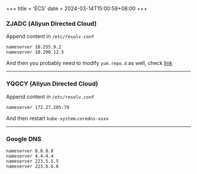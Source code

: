 +++
title = 'ECS'
date = 2024-03-14T15:00:59+08:00
+++

### ZJADC (Aliyun Directed Cloud)
Append content in `/etc/resolv.conf` 
```text
nameserver 10.255.9.2
nameserver 10.200.12.5
```
And then you probably need to modify `yum.repo.d` as well, check [link](articles/cheatsheet/aliyun/mirrors/index.html)

---
### YQGCY (Aliyun Directed Cloud)
Append content in `/etc/resolv.conf` 
```text
nameserver 172.27.205.79
```
And then restart `kube-system`.`coredns-xxxx`

---
### Google DNS
```text
nameserver 8.8.8.8
nameserver 4.4.4.4
nameserver 223.5.5.5
nameserver 223.6.6.6
```